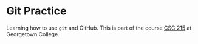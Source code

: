 # Git Practice

Learning how to use `git` and GitHub.  This is part of the course [CSC 215](https://homerhanumat.github.io/r-notes) at Georgetown College.